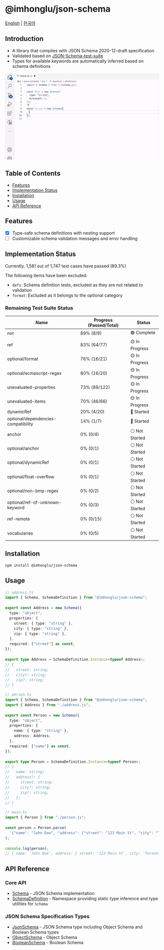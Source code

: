 # @imhonglu/json-schema

[English](./README.md) | [한국어](./README_KR.md)

## Introduction

- A library that complies with JSON Schema 2020-12-draft specification
- Validated based on [JSON-Schema-test-suite](https://github.com/json-schema-org/JSON-Schema-Test-Suite)
- Types for available keywords are automatically inferred based on schema definitions

![demo-1](./assets/demo.gif)

## Table of Contents

- [Features](#features)
- [Implementation Status](#implementation-status)
- [Installation](#installation)
- [Usage](#usage)
- [API Reference](#api-reference)

## Features

- [x] Type-safe schema definitions with nesting support
- [ ] Customizable schema validation messages and error handling

## Implementation Status

Currently, 1,581 out of 1,747 test cases have passed (89.3%)

The following items have been excluded:

- `defs`: Schema definition tests, excluded as they are not related to validation
- `format`: Excluded as it belongs to the optional category

### Remaining Test Suite Status

| Name | Progress (Passed/Total) | Status |
|---------|-----------------|------|
| not | 89% (8/9) | 🟢 Complete |
| ref | 83% (64/77) | 🟡 In Progress |
| optional/format | 76% (16/21) | 🟡 In Progress |
| optional/ecmascript-regex | 80% (16/20) | 🟡 In Progress |
| unevaluated-properties | 73% (89/122) | 🟡 In Progress |
| unevaluated-items | 70% (46/66) | 🟡 In Progress |
| dynamicRef | 20% (4/20) | 🔴 Started |
| optional/dependencies-compatibility | 14% (1/7) | 🔴 Started |
| anchor | 0% (0/4) | ⚪ Not Started |
| optional/anchor | 0% (0/1) | ⚪ Not Started |
| optional/dynamicRef | 0% (0/1) | ⚪ Not Started |
| optional/float-overflow | 0% (0/1) | ⚪ Not Started |
| optional/non-bmp-regex | 0% (0/2) | ⚪ Not Started |
| optional/ref-of-unknown-keyword | 0% (0/3) | ⚪ Not Started |
| ref-remote | 0% (0/15) | ⚪ Not Started |
| vocabularies | 0% (0/5) | ⚪ Not Started |

## Installation

```bash
npm install @imhonglu/json-schema
```

## Usage

```ts
// address.ts
import { Schema, SchemaDefinition } from "@imhonglu/json-schema";

export const Address = new Schema({
  type: "object",
  properties: {
    street: { type: "string" },
    city: { type: "string" },
    zip: { type: "string" },
  },
  required: ["street"] as const,
});

export type Address = SchemaDefinition.Instance<typeof Address>;
// {
//   street: string;
//   city?: string;
//   zip?: string;
// }
```

```ts
// person.ts
import { Schema, SchemaDefinition } from "@imhonglu/json-schema";
import { Address } from "./address.js";

export const Person = new Schema({
  type: "object",
  properties: {
    name: { type: "string" },
    address: Address,
  },
  required: ["name"] as const,
});

export type Person = SchemaDefinition.Instance<typeof Person>;
// {
//   name: string;
//   address?: {
//     street: string;
//     city?: string;
//     zip?: string;
//   };
// }
```

```ts
// main.ts
import { Person } from "./person.js";

const person = Person.parse(
  '{"name": "John Doe", "address": {"street": "123 Main St", "city": "Toronto", "zip": "M5H 2N2"}}',
);

console.log(person);
// { name: 'John Doe', address: { street: '123 Main St', city: 'Toronto', zip: 'M5H 2N2' } }
```

## API Reference

### Core API

- [Schema](./docs/json-schema.schema.md) - JSON Schema implementation
- [SchemaDefinition](./docs/json-schema.schemadefinition.md) - Namespace providing static type inference and type utilities for `Schema`

### JSON Schema Specification Types

- [JsonSchema](./docs/json-schema.jsonschema.md) - JSON Schema type including Object Schema and Boolean Schema types
- [ObjectSchema](./docs/json-schema.objectschema.md) - Object Schema
- [BooleanSchema](./docs/json-schema.booleanschema.md) - Boolean Schema
